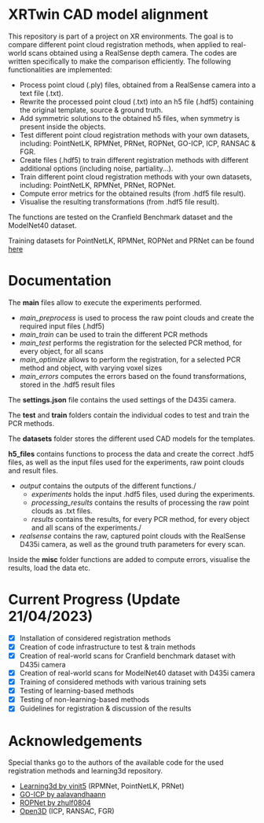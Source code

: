 # XRTwin CAD model alignment

This repository is part of a project on XR environments. The goal is to compare different point cloud registration methods, when applied to real-world scans obtained using a RealSense depth camera. The codes are written specifically to make the comparison efficiently. The following functionalities are implemented:
- Process point cloud (.ply) files, obtained from a RealSense camera into a text file (.txt).
- Rewrite the processed point cloud (.txt) into an h5 file (.hdf5) containing the original template, source & ground truth.
- Add symmetric solutions to the obtained h5 files, when symmetry is present inside the objects.
- Test different point cloud registration methods with your own datasets, including: PointNetLK, RPMNet, PRNet, ROPNet, GO-ICP, ICP, RANSAC & FGR.
- Create files (.hdf5) to train different registration methods with different additional options (including noise, partiality...).
- Train different point cloud registration methods with your own datasets, including: PointNetLK, RPMNet, PRNet, ROPNet.
- Compute error metrics for the obtained results (from .hdf5 file result).
- Visualise the resulting transformations (from .hdf5 file result).

The functions are tested on the Cranfield Benchmark dataset and the ModelNet40 dataset.

Training datasets for PointNetLK, RPMNet, ROPNet and PRNet can be found [here](https://vub-my.sharepoint.com/:f:/g/personal/menthy_denayer_vub_be/EgztyhoVz5JLianKSp7KcxEBhoGzQ2AWnmX_uOmPsXBKbQ?e=U3EBTC)

# Documentation
The __main__ files allow to execute the experiments performed. 
- _main_preprocess_ is used to process the raw point clouds and create the required input files (.hdf5)
- _main_train_ can be used to train the different PCR methods
- _main_test_ performs the registration for the selected PCR method, for every object, for all scans
- _main_optimize_ allows to perform the registration, for a selected PCR method and object, with varying voxel sizes
- _main_errors_ computes the errors based on the found transformations, stored in the .hdf5 result files

The __settings.json__ file contains the used settings of the D435i camera.

The __test__ and __train__ folders contain the individual codes to test and train the PCR methods.

The **datasets** folder stores the different used CAD models for the templates.

**h5_files** contains functions to process the data and create the correct .hdf5 files, as well as the input files used for the experiments, raw point clouds and result files.
- _output_ contains the outputs of the different functions./
  - _experiments_ holds the input .hdf5 files, used during the experiments.
  - _processing_results_ contains the results of processing the raw point clouds as .txt files.   
  - _results_ contains the results, for every PCR method, for every object and all scans of the experiments./
- _realsense_ contains the raw, captured point clouds with the RealSense D435i camera, as well as the ground truth parameters for every scan.

Inside the **misc** folder functions are added to compute errors, visualise the results, load the data etc.

# Current Progress (Update 21/04/2023)
- [x] Installation of considered registration methods
- [x] Creation of code infrastructure to test & train methods
- [x] Creation of real-world scans for Cranfield benchmark dataset with D435i camera
- [x] Creation of real-world scans for ModelNet40 dataset with D435i camera
- [X] Training of considered methods with various training sets
- [X] Testing of learning-based methods
- [X] Testing of non-learning-based methods
- [X] Guidelines for registration & discussion of the results

# Acknowledgements
Special thanks go to the authors of the available code for the used registration methods and learning3d repository.
- [Learning3d by vinit5](https://github.com/vinits5/learning3d#use-your-own-data) (RPMNet, PointNetLK, PRNet)
- [GO-ICP by aalavandhaann](https://github.com/aalavandhaann/go-icp_cython)
- [ROPNet by zhulf0804](https://github.com/zhulf0804/ROPNet)
- [Open3D](http://www.open3d.org/) (ICP, RANSAC, FGR)

